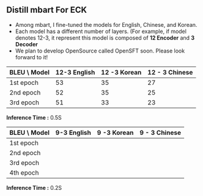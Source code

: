 ## Distill mbart For ECK

* Among mbart, I fine-tuned the models for English, Chinese, and Korean. 
* Each model has a different number of layers. (For example, if model denotes 12-3, it represent this model is composed of __12 Encoder__ and __3 Decoder__
* We plan to develop OpenSource called OpenSFT soon. Please look forward to it!



| __BLEU__ \ Model | 12-3 English | 12 -3 Korean | 12 - 3 Chinese |
| ---------------- | ------------ | ------------ | -------------- |
| 1st epoch        | 53           | 35           | 27             |
| 2nd epoch        | 52           | 35           | 25             |
| 3rd epoch        | 51           | 33           | 23             |

__Inference Time :__ 0.5S



| __BLEU__ \ Model | 9-3 English | 9 -3 Korean | 9 - 3 Chinese |
| ---------------- | ----------- | ----------- | ------------- |
| 1st epoch        |             |             |               |
| 2nd epoch        |             |             |               |
| 3rd epoch        |             |             |               |
| 4th epoch        |             |             |               |

__Inference Time :__ 0.2S
